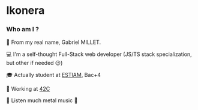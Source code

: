 # Ikonera

### Who am I ?
:bust_in_silhouette: From my real name, Gabriel MILLET.

:computer: I'm a self-thought Full-Stack web developer (JS/TS stack specialization, but other if needed :wink:)

:mortar_board: Actually student at [ESTIAM](https://www.estiam.education/), Bac+4

:office: Working at [42C](https://www.42consulting.fr)

:musical_note: Listen much metal music :metal:

